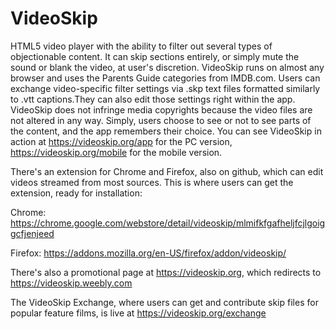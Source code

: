 # VideoSkip
HTML5 video player with the ability to filter out several types of objectionable content. It can skip sections entirely, or simply mute the sound or blank the video, at user's discretion.
VideoSkip runs on almost any browser and uses the Parents Guide categories from IMDB.com.
Users can exchange video-specific filter settings via .skp text files formatted similarly to .vtt captions.They can also edit those settings right within the app.
VideoSkip does not infringe media copyrights because the video files are not altered in any way. Simply, users choose to see or not to see parts of the content, and the app remembers their choice.
You can see VideoSkip in action at https://videoskip.org/app for the PC version, https://videoskip.org/mobile for the mobile version.

There's an extension for Chrome and Firefox, also on github, which can edit videos streamed from most sources. This is where users can get the extension, ready for installation:

Chrome: https://chrome.google.com/webstore/detail/videoskip/mlmifkfgafheljfcjlgoiggcfjenjeed

Firefox: https://addons.mozilla.org/en-US/firefox/addon/videoskip/

There's also a promotional page at https://videoskip.org, which redirects to https://videoskip.weebly.com

The VideoSkip Exchange, where users can get and contribute skip files for popular feature films, is live at https://videoskip.org/exchange
